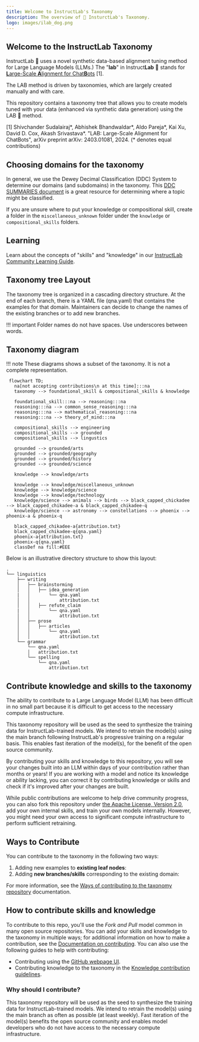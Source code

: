 ```yaml
---
title: Welcome to InstructLab's Taxonomy
description: The overview of 🐶 InsturctLab's Taxonomy.
logo: images/ilab_dog.png
---
```

## Welcome to the InstructLab Taxonomy

InstructLab 🐶 uses a novel synthetic data-based alignment tuning method for
Large Language Models (LLMs.) The "**lab**" in Instruct**Lab** 🐶 stands for
[**L**arge-Scale **A**lignment for Chat**B**ots](https://arxiv.org/abs/2403.01081) [1].

The LAB method is driven by taxonomies, which are largely created manually and
with care.

This repository contains a taxonomy tree that allows you to create models
tuned with your data (enhanced via synthetic data generation) using the LAB 🐶
method.

[1] Shivchander Sudalairaj*, Abhishek Bhandwaldar*, Aldo Pareja*, Kai Xu, David D. Cox, Akash Srivastava*. "LAB: Large-Scale Alignment for ChatBots", arXiv preprint arXiv: 2403.01081, 2024. (* denotes equal contributions)

## Choosing domains for the taxonomy

In general, we use the Dewey Decimal Classification (DDC) System to determine our domains (and subdomains) in the taxonomy. This [DDC SUMMARIES document](https://www.oclc.org/content/dam/oclc/dewey/resources/summaries/deweysummaries.pdf) is a great resource for determining where a topic might be classified.

If you are unsure where to put your knowledge or compositional skill, create a folder in the `miscellaneous_unknown` folder under the `knowledge` or `compositional_skills` folders.

## Learning

Learn about the concepts of "skills" and "knowledge" in our [InstructLab Community Learning Guide](https://github.com/instructlab/community/blob/main/docs/README.md).

## Taxonomy tree Layout

The taxonomy tree is organized in a cascading directory structure. At the end of
each branch, there is a YAML file (qna.yaml) that contains the examples for that
domain. Maintainers can decide to change the names of the existing branches or to add new branches.

!!! important
    Folder names do not have spaces. Use underscores between words.

## Taxonomy diagram

!!! note
    These diagrams shows a subset of the taxonomy. It is not a complete representation.

```mermaid
 flowchart TD;
   na[not accepting contributions\n at this time]:::na
   taxonomy --> foundational_skill & compositional_skills & knowledge

   foundational_skill:::na --> reasoning:::na
   reasoning:::na --> common_sense_reasoning:::na
   reasoning:::na --> mathematical_reasoning:::na
   reasoning:::na --> theory_of_mind:::na

   compositional_skills --> engineering
   compositional_skills --> grounded
   compositional_skills --> lingustics

   grounded --> grounded/arts
   grounded --> grounded/geography
   grounded --> grounded/history
   grounded --> grounded/science

   knowledge --> knowledge/arts

   knowledge --> knowledge/miscellaneous_unknown
   knowledge --> knowledge/science
   knowledge --> knowledge/technology
   knowledge/science --> animals --> birds --> black_capped_chickadee --> black_capped_chikadee-a & black_capped_chikadee-q
   knowledge/science --> astronomy --> constellations --> phoenix --> phoenix-a & phoenix-q

   black_capped_chikadee-a{attribution.txt}
   black_capped_chikadee-q{qna.yaml}
   phoenix-a{attribution.txt}
   phoenix-q{qna.yaml}
   classDef na fill:#EEE
```

Below is an illustrative directory structure to show this layout:

```ascii
.
└── linguistics
    ├── writing
    │   ├── brainstorming
    │   │   ├── idea_generation
    |   │       └── qna.yaml
    │   │           attribution.txt
    │   │   ├── refute_claim
    |   │       └── qna.yaml
    │   │           attribution.txt
    │   ├── prose
    │   │   ├── articles
    │   │       └── qna.yaml
    │   │           attribution.txt
    └── grammar
        └── qna.yaml
        │   attribution.txt
        └── spelling
            └── qna.yaml
                attribution.txt
```
## Contribute knowledge and skills to the taxonomy

The ability to contribute to a Large Language Model (LLM) has been difficult in no small part because it is difficult to get access to the necessary compute infrastructure.

This taxonomy repository will be used as the seed to synthesize the training data for InstructLab-trained models. We intend to retrain the model(s) using the main branch following InstructLab's progressive training on a regular basis. This enables fast iteration of the model(s), for the benefit of the open source community.

By contributing your skills and knowledge to this repository, you will see your changes built into an LLM within days of your contribution rather than months or years! If you are working with a model and notice its knowledge or ability lacking, you can correct it by contributing knowledge or skills and check if it's improved after your changes are built.

While public contributions are welcome to help drive community progress, you can also fork this repository under [the Apache License, Version 2.0](LICENSE), add your own internal skills, and train your own models internally. However, you might need your own access to significant compute infrastructure to perform sufficient retraining.

## Ways to Contribute

You can contribute to the taxonomy in the following two ways:

1. Adding new examples to **existing leaf nodes**:
2. Adding **new branches/skills** corresponding to the existing domain:

For more information, see the [Ways of contributing to the taxonomy repository](https://github.com/instructlab/taxonomy/blob/main/CONTRIBUTING.md#ways-of-contributing-to-the-taxonomy-repository) documentation.

## How to contribute skills and knowledge

To contribute to this repo, you'll use the *Fork and Pull* model common in many open source repositories. You can add your skills and knowledge to the taxonomy in multiple ways; for additional information on how to make a contribution, see the [Documentation on contributing](CONTRIBUTING.md). You can also use the following guides to help with contributing:

- Contributing using the [GitHub webpage UI](docs/contributing_via_GH_UI.md).
- Contributing knowledge to the taxonomy in the [Knowledge contribution guidelines](docs/knowledge-contribution-guide.md).

### Why should I contribute?

This taxonomy repository will be used as the seed to synthesize the training
data for InstructLab-trained models. We intend to retrain the model(s) using the main
branch as often as possible (at least weekly).
Fast iteration of the model(s) benefits the open source community and enables model developers who do not have access to the necessary compute infrastructure.
